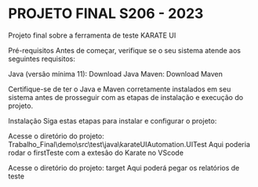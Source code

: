 # PROJETO FINAL S206 - 2023

Projeto final sobre a ferramenta de teste KARATE UI

Pré-requisitos
Antes de começar, verifique se o seu sistema atende aos seguintes requisitos:

Java (versão mínima 11): Download Java
Maven: Download Maven

Certifique-se de ter o Java e Maven corretamente instalados em seu sistema antes de prosseguir com as etapas de instalação e execução do projeto.

Instalação
Siga estas etapas para instalar e configurar o projeto:

Acesse o diretório do projeto: Trabalho_Final\demo\src\test\java\karateUIAutomation.UITest
Aqui poderia rodar o firstTeste com a extesão do Karate no VScode

Acesse o diretório do projeto: target 
Aqui poderá pegar os relatórios de teste
